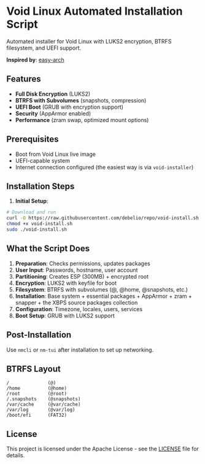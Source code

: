 # Void Linux Automated Installation Script

Automated installer for Void Linux with LUKS2 encryption, BTRFS filesystem, and UEFI support.

**Inspired by**: [easy-arch](https://github.com/classy-giraffe/easy-arch)

## Features

- **Full Disk Encryption** (LUKS2)
- **BTRFS with Subvolumes** (snapshots, compression)
- **UEFI Boot** (GRUB with encryption support)
- **Security** (AppArmor enabled)
- **Performance** (zram swap, optimized mount options)

## Prerequisites

- Boot from Void Linux live image
- UEFI-capable system
- Internet connection configured (the easiest way is via `void-installer`)

## Installation Steps

1. **Initial Setup**:
```bash
# Download and run
curl -O https://raw.githubusercontent.com/debelio/repo/void-install.sh
chmod +x void-install.sh
sudo ./void-install.sh
```

## What the Script Does

1. **Preparation**: Checks permissions, updates packages
2. **User Input**: Passwords, hostname, user account
3. **Partitioning**: Creates ESP (300MB) + encrypted root
4. **Encryption**: LUKS2 with keyfile for boot
5. **Filesystem**: BTRFS with subvolumes (@, @home, @snapshots, etc.)
6. **Installation**: Base system + essential packages + AppArmor + zram + snapper + the XBPS source packages collection
7. **Configuration**: Timezone, locales, users, services
8. **Boot Setup**: GRUB with LUKS2 support

## Post-Installation

Use `nmcli` or `nm-tui` after installation to set up networking.

## BTRFS Layout

```
/              (@)
/home          (@home)
/root          (@root)
/.snapshots    (@snapshots)
/var/cache     (@var/cache)
/var/log       (@var/log)
/boot/efi      (FAT32)
```

## License

This project is licensed under the Apache License - see the [LICENSE](LICENSE) file for details.
